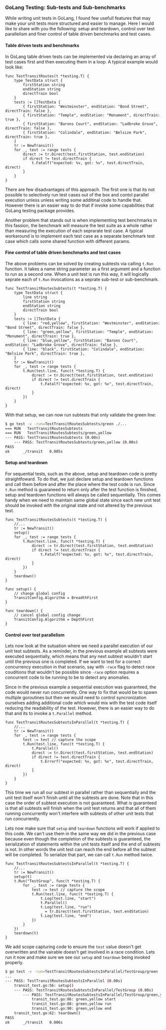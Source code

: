 ### GoLang Testing: Sub-tests and Sub-benchmarks

While writing unit tests in GoLang, I found few usefull features that may make your unit tests more structured and easier to manage. Here I would like to share with you the following: setup and teardown, control over test parallelism and finer control of table driven benchmarks and test cases.

#### Table driven tests and benchmarks

In GoLang table driven tests can be implemented via declaring an array of test cases first and then executing them in a loop. A typical example would look like:

```golang
func TestTransitRoutes(t *testing.T) {
	type TestData struct {
		firstStation string
		endStation string
		directTrain bool
	}
	tests := []TestData {
		{ firstStation: "Westminster", endStation: "Bond Street", directTrain: false },
		{ firstStation: "Temple", endStation: "Monument", directTrain: true },
		{ firstStation: "Barons Court", endStation: "Ladbroke Grove", directTrain: false },
		{ firstStation: "Colindale", endStation: "Belsize Park", directTrain: true },
	}
	tr := NewTransit()
	for _, test := range tests {
		direct := tr.Direct(test.firstStation, test.endStation)
		if direct != test.directTrain {
			t.Fatalf("expected: %v, got: %v", test.directTrain, direct)
		}
	}
}
```

There are few disadvantages of this approach. The first one is that its not possible to selectively run test cases out of the box and contol parallel execution unless unless writing some additinal code to handle that. However there is an easier way to do that if invoke some capabilities that GoLang testing package provides.

Another problem that stands out is when implementing test benchmarks in this fassion, the benchmark will measure the test suite as a whole rather than measuring the execution of each seprarate test case. A typical workaround is to implement each test case as a separate benchmark test case which calls some shared function with different params.

#### Fine control of table driven benchmarks and test cases

The above problems can be solved by creating subtests via calling `t.Run` function. It takes a name string parameter as a first argument and a function to run as a second one. When a unit test is run this way, it will logically seprate each of `t.Run` invocations as a seprate sub-test or sub-benchmark.

```golang
func TestTransitRoutesSubtests(t *testing.T) {
	type TestData struct {
		line string
		firstStation string
		endStation string
		directTrain bool
	}
	tests := []TestData {
		{ line: "red,yellow", firstStation: "Westminster", endStation: "Bond Street", directTrain: false },
		{ line: "green,yellow", firstStation: "Temple", endStation: "Monument", directTrain: true },
		{ line: "blue,yellow", firstStation: "Barons Court", endStation: "Ladbroke Grove", directTrain: false },
		{ line: "black", firstStation: "Colindale", endStation: "Belsize Park", directTrain: true },
	}
	tr := NewTransit()
	for _, test := range tests {
		t.Run(test.line, func(t *testing.T) {
			direct := tr.Direct(test.firstStation, test.endStation)
			if direct != test.directTrain {
				t.Fatalf("expected: %v, got: %v", test.directTrain, direct)
			}
		})
	}
}
```
With that setup, we can now run subtests that only validate the green line:

```bash
$ go test -v -run=TestTransitRoutesSubtests/green ./...
=== RUN   TestTransitRoutesSubtests
=== RUN   TestTransitRoutesSubtests/green,yellow
--- PASS: TestTransitRoutesSubtests (0.00s)
    --- PASS: TestTransitRoutesSubtests/green,yellow (0.00s)
PASS
ok  	_/transit	0.005s
```

#### Setup and teardown

For sequential tests, such as the above, setup and teardown code is pretty straightfoward. To do that, we just declare setup and teardown functions and call them before and after the place where the test code is run. Since `t.Run` method is guaraneed to return only after the test function is finished, setup and teardown functions will always be called sequentially. This comes handy when we need to maintain same global state since each new unit test should be invoked with the original state and not altered by the previous test.

```golang
func TestTransitRoutesSubtests(t *testing.T) {
    //...
	tr := NewTransit()
	setup()
	for _, test := range tests {
		t.Run(test.line, func(t *testing.T) {
			direct := tr.Direct(test.firstStation, test.endStation)
			if direct != test.directTrain {
				t.Fatalf("expected: %v, got: %v", test.directTrain, direct)
			}
		})
	}
	teardown()
}

func setup() {
	// change global config
	TransitConfig.Algorithm = BreadthFirst
}

func teardown() {
	// cancel global config change
	TransitConfig.Algorithm = DepthFirst
}
```


#### Control over test parallelism

Lets now look at the sutuation where we need a parallel execution of our unit test subtests. As a reminder, in the previous example all subtests were executed sequentially, which means that any next subtest wouldn't start until the previous one is completed. If we want to test for a correct concurrency execution in that scenario, say with `-race` flag to detect race couditions that wouldn't be possible since `-race` option requires a concurrent code to be running to be to detect any anomalies.

Since in the previous example a sequential execution was guaranteed, the code would never run concurrently. One way to fix that would be to spawn multiple goroutines but then we would need to control syncronization ourselves adding additional code which would mix with the test code itself reducing the readability of the test. However, there is an easier way to do that and its to invoke a `t.Parallel` method.

```golang
func TestTransitRoutesSubtestsInParallel(t *testing.T) {
	//...
	tr := NewTransit()
	for _, test := range tests {
		test := test // capture the scope
		t.Run(test.line, func(t *testing.T) {
			t.Parallel()
			direct := tr.Direct(test.firstStation, test.endStation)
			if direct != test.directTrain {
				t.Errorf("expected: %v, got: %v", test.directTrain, direct)
			}
		})
	}
}
```

This time we run all our subtest in parallel rather than sequentially and the unit test itself won't finish until all the subtests are done. Note that in this case the order of subtest execution is not guaranteed. What is guaranteed is that all subtests will finish when the unit test returns and that all of them running concurrently won't interfere with subtests of other unit tests that run concurrently.

Lets now make sure that `setup` and `teardown` functions will work if applied to this code. We can't use them in the same way we did in the previous case because even though the completion of the subtests is guaranteed, the serialization of statements within the unit tests itself and the end of subtests is not. In other words the unit test can reach the end before all the subtest will be completed. To serialize that part, we can call `t.Run` method twice.

```golang
func TestTransitRoutesSubtestsInParallel(t *testing.T) {
	//...
	tr := NewTransit()
	setup(t)
	t.Run("TestGroup", func(t *testing.T) {
		for _, test := range tests {
			test := test // capture the scope
			t.Run(test.line, func(t *testing.T) {
				t.Log(test.line, "start")
				t.Parallel()
				t.Log(test.line, "run")
				_ = tr.Direct(test.firstStation, test.endStation)
				t.Log(test.line, "end")
			})
		}
	})
	teardown(t)
}
```
We add scope capturing code to ensure the `test` value doesn't get overwritten and the vairable doesn't get involved in a race condition. Lets run it now and make sure we see our `setup` and `teardown` being invoked properly. 

```bash
$ go test -v -run=TestTransitRoutesSubtestsInParallel/TestGroup/green ./...
...
--- PASS: TestTransitRoutesSubtestsInParallel (0.00s)
    transit_test.go:56: setup()
    --- PASS: TestTransitRoutesSubtestsInParallel/TestGroup (0.00s)
        --- PASS: TestTransitRoutesSubtestsInParallel/TestGroup/green,yellow (0.00s)
            transit_test.go:86: green,yellow start
            transit_test.go:88: green,yellow run
            transit_test.go:90: green,yellow end
    transit_test.go:62: teardown()
PASS
ok  	_/transit	0.006s
```
